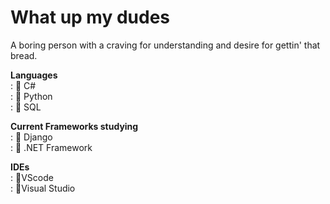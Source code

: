 # What up my dudes
A boring person with a craving for understanding and desire for gettin' that bread.

<!-- Current Languages studying -->
<b>Languages</b><br>
: 🍆 C#<br>
: 🍆 Python<br>
: 🍆 SQL<br>

<!-- Current Frameworks studying -->
<b>Current Frameworks studying</b><br>
: 🍑 Django<br>
: 🍑 .NET Framework<br>

<!-- IDE of choice -->
<b>IDEs</b><br>
: 🌸VScode<br>
: 🌸Visual Studio<br>
